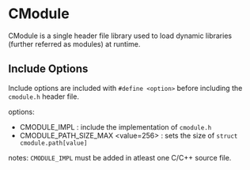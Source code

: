 # CModule
CModule is a single header file library used to load dynamic libraries (further referred as modules) at runtime.

## Include Options
Include options are included with `#define <option>` before including the `cmodule.h` header file.

options:
- CMODULE_IMPL                      : include the implementation of `cmodule.h`
- CMODULE_PATH_SIZE_MAX <value=256> : sets the size of `struct cmodule.path[value]`

notes:
`CMODULE_IMPL` must be added in atleast one C/C++ source file.
